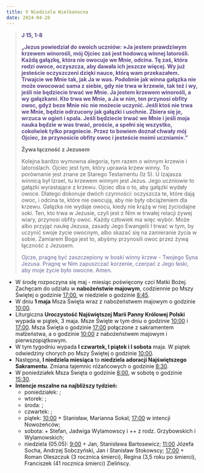 ```yaml
---
title: V Niedziela Wielkanocna
date: 2024-04-28
---
```


> **<span style="color: #5D4587;">J 15, 1-8</span>**
>
> **<span style="color: #5D4587;">„Jezus powiedział do swoich uczniów: »Ja jestem prawdziwym krzewem winorośli, mój Ojciec zaś jest hodowcą winnej latorośli. Każdą gałązkę, która nie owocuje we Mnie, odcina. Tę zaś, która rodzi owoce, oczyszcza, aby dawała ich jeszcze więcej. Wy już jesteście oczyszczeni dzięki nauce, którą wam przekazałem. Trwajcie we Mnie tak, jak Ja w was. Podobnie jak winna gałązka nie może owocować sama z siebie, gdy nie trwa w krzewie, tak też i wy, jeśli nie będziecie trwać we Mnie. Ja jestem krzewem winorośli, a wy gałązkami. Kto trwa we Mnie, a Ja w nim, ten przynosi obfity owoc, gdyż beze Mnie nic nie możecie uczynić. Jeśli ktoś nie trwa we Mnie, będzie odrzucony jak gałązki i uschnie. Zbiera się je, wrzuca w ogień i spala. Jeśli będziecie trwać we Mnie i jeśli moja nauka będzie w was trwać, proście, a spełni się wszystko, cokolwiek tylko pragniecie. Przez to bowiem doznał chwały mój Ojciec, że przynosicie obfity owoc i jesteście moimi uczniami«.”</span>**
>
>
>
> **Żywa łączność z Jezusem**
>
> Kolejna bardzo wymowna alegoria, tym razem o winnym krzewie i latoroślach. Ojciec jest tym, który uprawia krzew winny. To porównanie jest znane ze Starego Testamentu (Iz 5). U Izajasza winnicą był Izrael, tu krzewem winnym jest Jezus. Jego uczniowie to gałązki wyrastające z krzewu. Ojciec dba o to, aby gałązki wydały owoce. Dlatego dokonuje dwóch czynności: oczyszcza te, które dają owoc, i odcina te, które nie owocują, aby nie były obciążeniem dla krzewu. Gałązka nie wydaje owocu, kiedy nie krążą w niej życiodajne soki. Ten, kto trwa w Jezusie, czyli jest z Nim w trwałej relacji żywej wiary, przynosi obfity owoc. Każdy człowiek ma więc wybór. Może albo przyjąć naukę Jezusa, zasady Jego Ewangelii I trwać w tym, by uczynić swoje życie owocnym, albo skazać się na zamieranie życia w sobie. Zamiarem Boga jest to, abyśmy przynosili owoc przez żywą łączność z Jezusem.
>
> <span style="color: #666699;">Ojcze, pragnę być zaszczepiony w boski winny krzew - Twojego Syna Jezusa. Pragnę w Nim zapuszczać korzenie, czerpać z Jego łaski, aby moje życie było owocne. Amen.
> &nbsp;

- W środę rozpoczyna się maj - miesiąc poświęcony czci Matki Bożej. Zachęcam do udziału w **nabożeństwie majowym**, codziennie po Mszy Świętej o godzinie <u>17:00</u>, w niedziele o godzinie <u>8:45</u>.
- W dniu **1 maja** Msza Święta wraz z nabożeństwem majowym o godzinie <u>10:00</u>.
- Liturgiczna **Uroczystość Najświętszej Marii Panny Królowej Polski** wypada w piątek, 3 maja. Msze Święte w tym dniu o godzinie <u>10:00</u> i <u>17:00</u>. Msza Święta o godzinie <u>17:00</u> połączone z sakramentem małżeństwa, a o godzinie <u>10:00</u> z nabożeństwem majowym i pierwszopiątkowym.
- W tym tygodniu wypada **I czwartek, I piątek i I sobota** maja. W piątek odwiedziny chorych po Mszy Świętej o godzinie <u>10:00</u>.
- Następna, **I niedziela miesiąca** to **niedziela adoracji Najświętszego Sakramentu**. Zmiana tajemnic różańcowych o godzinie <u>8:30</u>.
- W poniedziałek Msza Święta o godzinie <u>8:00</u>, w sobotę o godzinie <u>15:30</u>.
- **Intencje mszalne na najbliższy tydzień:**
  - poniedziałek: ;
  - wtorek: ;
  - środa: ;
  - czwartek: ;
  - piątek: <u>10:00</u> + Stanisław, Marianna Sokal; <u>17:00</u> w intencji Nowożeńców;
  - sobota: + Stefan, Jadwiga Wylamowscy i ++ z rodz. Grzybowskich i Wylamowskich;
  - niedziela (05.05): <u>9:00</u> + Jan, Stanisława Bartosewicz; <u>11:00</u> Józefa Socha, Andrzej Sobczyński, Jan i Stanisław Stokowscy; <u>17:00</u> + Roman Oleszczuk (3 rocznica śmierci), Regina (3,5 roku po śmierci), Franciszek (41 rocznica śmierci) Zielińscy.


